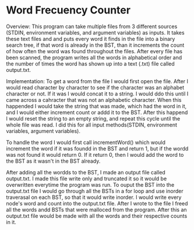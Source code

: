 # Word Frecuency Counter

Overview:
This program can take multiple files from 3 different sources (STDIN, environment variables, and argument variables) as inputs. It takes these text files and and
puts every word it finds in the file into a binary search tree, if that word is already in the BST, than it increments the count of how often the word was found
throughout the files. After every file has been scanned, the program writes all the words in alphabetical order and the number of times the word has shown up into
a text (.txt) file called output.txt. 

Implementation: 
To get a word from the file I would first open the file. After I would read character by character to see if the character was an alphabet character
or not. If it was I would concat it to a string. I would ddo this until I came across a cahracter that was not an alphabetic character.
When this happended I would take the string that was made, which had the word in it, and I would either increment count or addd it to the BST. 
After this happend I would reset the string to an empty string, and repeat this cycle until the whole file was read. 
I did this for all input methods(STDIN, environment variables, argument variables).

To handle the word I would first call incrementWord() which would increment the word if it was foundd in the BST and return 1, but if the wordd was not found it would return 0. If it return 0, then I would add the word to the BST as it wasn't in the BST already. 

After adding all the wordds to the BST, I made an output file called output.txt.
I made this file write only and truncated it so it would be overwritten everytime the program was run. 
To ouput the BST into the output.txt file I would go through all the BSTs in a for loop and use inorder traverasal 
on each BST, so that it would write inorder. I would write every node's word and count into the output.txt file. 
After I wrote to the file I freed all the words andd BSTs that were malloced from the program. 
After this an output.txt file would be made with all the words and their respective counts in it.
